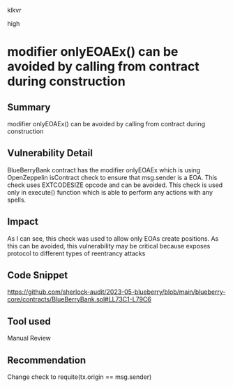 klkvr

high

# modifier onlyEOAEx() can be avoided by calling from contract during construction

## Summary

modifier onlyEOAEx() can be avoided by calling from contract during construction

## Vulnerability Detail

BlueBerryBank contract has the modifier onlyEOAEx which is using OpenZeppelin isContract check to ensure that msg.sender is a EOA. This check uses EXTCODESIZE opcode and can be avoided. This check is used only in execute() function which is able to perform any actions with any spells.

## Impact

As I can see, this check was used to allow only EOAs create positions. As this can be avoided, this vulnerability may be critical because exposes protocol to different types of reentrancy attacks

## Code Snippet

https://github.com/sherlock-audit/2023-05-blueberry/blob/main/blueberry-core/contracts/BlueBerryBank.sol#LL73C1-L79C6

## Tool used

Manual Review

## Recommendation

Change check to requite(tx.origin == msg.sender)
